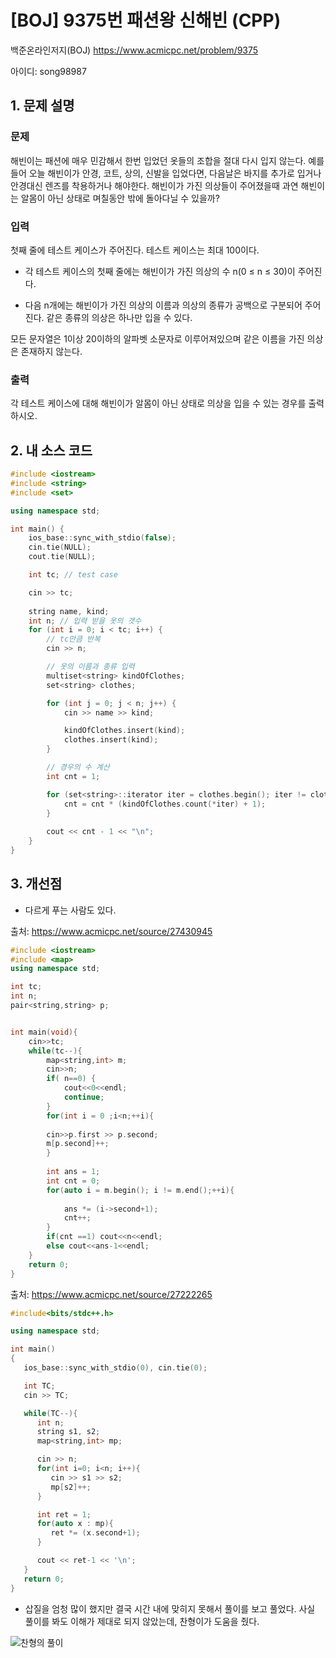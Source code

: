 # [BOJ] 9375번 패션왕 신해빈 (CPP)

백준온라인저지(BOJ) https://www.acmicpc.net/problem/9375

아이디: song98987


## 1. 문제 설명

### 문제
해빈이는 패션에 매우 민감해서 한번 입었던 옷들의 조합을 절대 다시 입지 않는다. 예를 들어 오늘 해빈이가 안경, 코트, 상의, 신발을 입었다면, 다음날은 바지를 추가로 입거나 안경대신 렌즈를 착용하거나 해야한다. 해빈이가 가진 의상들이 주어졌을때 과연 해빈이는 알몸이 아닌 상태로 며칠동안 밖에 돌아다닐 수 있을까?

### 입력
첫째 줄에 테스트 케이스가 주어진다. 테스트 케이스는 최대 100이다.

* 각 테스트 케이스의 첫째 줄에는 해빈이가 가진 의상의 수 n(0 ≤ n ≤ 30)이 주어진다.

* 다음 n개에는 해빈이가 가진 의상의 이름과 의상의 종류가 공백으로 구분되어 주어진다. 같은 종류의 의상은 하나만 입을 수 있다.

모든 문자열은 1이상 20이하의 알파벳 소문자로 이루어져있으며 같은 이름을 가진 의상은 존재하지 않는다.

### 출력
각 테스트 케이스에 대해 해빈이가 알몸이 아닌 상태로 의상을 입을 수 있는 경우를 출력하시오.

## 2. 내 소스 코드

```c++
#include <iostream>
#include <string>
#include <set>

using namespace std;

int main() {
    ios_base::sync_with_stdio(false); 
    cin.tie(NULL); 
    cout.tie(NULL);

    int tc; // test case

    cin >> tc;
    
    string name, kind;
    int n; // 입력 받을 옷의 갯수
    for (int i = 0; i < tc; i++) {
        // tc만큼 반복
        cin >> n;

        // 옷의 이름과 종류 입력
        multiset<string> kindOfClothes;
        set<string> clothes;

        for (int j = 0; j < n; j++) {
            cin >> name >> kind;

            kindOfClothes.insert(kind);
            clothes.insert(kind);
        }

        // 경우의 수 계산
        int cnt = 1;

        for (set<string>::iterator iter = clothes.begin(); iter != clothes.end(); iter++) {            
            cnt = cnt * (kindOfClothes.count(*iter) + 1);
        }
        
        cout << cnt - 1 << "\n";
    }
}
```

## 3. 개선점

* 다르게 푸는 사람도 있다.

출처: https://www.acmicpc.net/source/27430945

```c++
#include <iostream>
#include <map>
using namespace std;

int tc;
int n;
pair<string,string> p;


int main(void){
    cin>>tc;
    while(tc--){
		map<string,int> m;
        cin>>n;
        if( n==0) {
            cout<<0<<endl;
            continue;
        }
        for(int i = 0 ;i<n;++i){
         
        cin>>p.first >> p.second;
        m[p.second]++;   
        }
        
        int ans = 1;
        int cnt = 0; 
        for(auto i = m.begin(); i != m.end();++i){
            
            ans *= (i->second+1);
            cnt++;
        }
        if(cnt ==1) cout<<n<<endl;
        else cout<<ans-1<<endl;
    }
    return 0;
}
```

출처: https://www.acmicpc.net/source/27222265

```c++
#include<bits/stdc++.h>

using namespace std;

int main()
{
   ios_base::sync_with_stdio(0), cin.tie(0);

   int TC;
   cin >> TC;

   while(TC--){
      int n;
      string s1, s2;
      map<string,int> mp;

      cin >> n;
      for(int i=0; i<n; i++){
         cin >> s1 >> s2;
         mp[s2]++;
      }

      int ret = 1;
      for(auto x : mp){
         ret *= (x.second+1);
      }

      cout << ret-1 << '\n';
   }
   return 0;
}
```

* 삽질을 엄청 많이 했지만 결국 시간 내에 맞히지 못해서 풀이를 보고 풀었다. 사실 풀이를 봐도 이해가 제대로 되지 않았는데, 찬형이가 도움을 줬다.

![찬형의 풀이](../../images/9375번.jpeg)